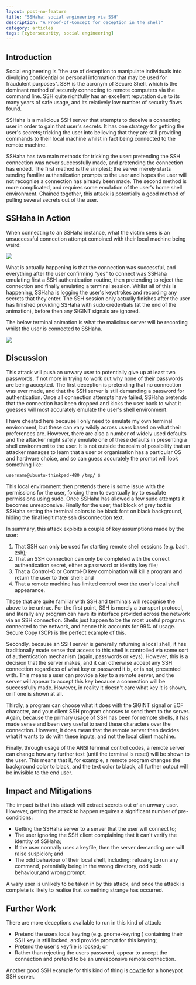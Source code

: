 ```yaml
---
layout: post-no-feature
title: "SSHaha: social engineering via SSH"
description: "A Proof-of-Concept for deception in the shell"
category: articles
tags: [cybersecurity, social engineering]
---
```


## Introduction

Social engineering is "the use of deception to manipulate individuals into divulging confidential or personal information that may be used for fraudulent purposes". SSH is the acronym of Secure Shell, which is the dominant method of securely connecting to remote computers via the command line. SSH quite rightfully has an excellent reputation due to its many years of safe usage, and its relatively low number of security flaws found.

SSHaha is a malicious SSH server that attempts to deceive a connecting user in order to gain that user's secrets. It has one strategy for getting the user's secrets; tricking the user into believing that they are still providing commands to their local machine whilst in fact being connected to the remote machine.

SSHaha has two main methods for tricking the user: pretending the SSH connection was never successfully made, and pretending the connection has ended. The first method is the simplest; the server merely starts sending familiar authentication prompts to the user and hopes the user will not recognise a connection has already been made. The second method is more complicated, and requires some emulation of the user's home shell environment. Chained together, this attack is potentially a good method of pulling several secrets out of the user.

## SSHaha in Action

When connecting to an SSHaha instance, what the victim sees is an unsuccessful connection attempt combined with their local machine being weird:

<img src="{{site.baseurl}}/images/sshaha/victim-vision.svg">

What is actually happening is that the connection was successful, and everything after the user confirming "yes" to connect was SSHaha emulating first a SSH authentication routine, then pretending to reject the connection and finally emulating a terminal session. Whilst all of this is happening, SSHaha is logging the user's keystrokes and recording any secrets that they enter. The SSH session only actually finishes after the user has finished providing SSHaha with sudo credentials (at the end of the animation), before then any SIGINT signals are ignored.

The below terminal animation is what the malicious server will be recording whilst the user is connected to SSHaha.

<img src="{{site.baseurl}}/images/sshaha/sshaha-vision.svg">

## Discussion

This attack will push an unwary user to potentially give up at least two passwords, if not more in trying to work out why none of their passwords are being accepted. The first deception is pretending that no connection was ever made, and that the SSH server is still demanding a password for authentication. Once all connection attempts have failed, SSHaha pretends that the connection has been dropped and kicks the user back to what it guesses will most accurately emulate the user's shell environment.

I have cheated here because I only need to emulate my own terminal environment, but these can vary wildly across users based on what their preferences are. However, there are also a number of widely used defaults and the attacker might safely emulate one of these defaults in presenting a shell environment to the user. It is not outside the realm of possibility that an attacker manages to learn that a user or organisation has a particular OS and hardware choice, and so can guess accurately the prompt will look something like:

    username@ubuntu-thinkpad-480 /tmp/ $ 

This local environment then pretends there is some issue with the permissions for the user, forcing them to eventually try to escalate permissions using sudo. Once SSHaha has allowed a few sudo attempts it becomes unresponsive. Finally for the user, that block of grey text is SSHaha setting the terminal colors to be black font on black background, hiding the final legitimate ssh disconnection text.

In summary, this attack exploits a couple of key assumptions made by the user:

1. That SSH can only be used for starting remote shell sessions (e.g. bash, zsh);
1. That an SSH connection can only be completed with the correct authentication secret, either a password or identity key file;
1. That a Control-C or Control-D key combination will kill a program and return the user to their shell; and
1. That a remote machine has limited control over the user's local shell appearance.

Those that are quite familiar with SSH and terminals will recognise the above to be untrue. For the first point, SSH is merely a transport protocol, and literally any program can have its interface provided across the network via an SSH connection. Shells just happen to be the most useful programs connected to the network, and hence this accounts for 99% of usage. Secure Copy (SCP) is the perfect example of this.

Secondly, because an SSH server is generally returning a local shell, it has traditionally made sense that access to this shell is controlled via some sort of authentication mechanism (again, passwords or keys). However, this is a decision that the server makes, and it can otherwise accept any SSH connection regardless of what key or password it is, or is not, presented with. This means a user can provide a key to a remote server, and the server will appear to accept this key because a connection will be successfully made. However, in reality it doesn't care what key it is shown, or if one is shown at all.

Thirdly, a program can choose what it does with the SIGINT signal or EOF character, and your client SSH program chooses to send them to the server. Again, because the primary usage of SSH has been for remote shells, it has made sense and been very useful to send these characters over the connection. However, it does mean that the remote server then decides what it wants to do with these inputs, and not the local client machine.

Finally, through usage of the ANSI terminal control codes, a remote server can change how any further text (until the terminal is reset) will be shown to the user. This means that if, for example, a remote program changes the background color to black, and the text color to black, all further output will be invisible to the end user.

## Impact and Mitigations

The impact is that this attack will extract secrets out of an unwary user. However, getting the attack to happen requires a significant number of pre-conditions:

* Getting the SSHaha server to a server that the user will connect to;
* The user ignoring the SSH client complaining that it can't verify the identity of SSHaha;
* If the user normally uses a keyfile, then the server demanding one will raise suspicion; and
* The odd behaviour of their local shell, including: refusing to run any command, potentially being in the wrong directory, odd sudo behaviour,and  wrong prompt.

A wary user is unlikely to be taken in by this attack, and once the attack is complete is likely to realise that something strange has occurred. 

## Further Work

There are more deceptions available to run in this kind of attack:

* Pretend the users local keyring (e.g. gnome-keyring ) containing their SSH key is still locked, and provide prompt for this keyring;
* Pretend the user's keyfile is locked; or
* Rather than rejecting the users password, appear to accept the connection and pretend to be an unresponsive remote connection.

Another good SSH example for this kind of thing is [cowrie](https://github.com/cowrie/cowrie) for a honeypot SSH server.


